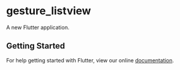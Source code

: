# gesture_listview

A new Flutter application.

## Getting Started

For help getting started with Flutter, view our online
[documentation](https://flutter.io/).
